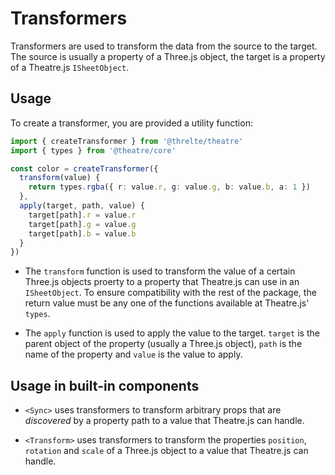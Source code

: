 # Transformers

Transformers are used to transform the data from the source to the target. The source is usually a property of a Three.js object, the target is a property of a Theatre.js `ISheetObject`.

## Usage

To create a transformer, you are provided a utility function:

```ts
import { createTransformer } from '@threlte/theatre'
import { types } from '@theatre/core'

const color = createTransformer({
  transform(value) {
    return types.rgba({ r: value.r, g: value.g, b: value.b, a: 1 })
  },
  apply(target, path, value) {
    target[path].r = value.r
    target[path].g = value.g
    target[path].b = value.b
  }
})
```

- The `transform` function is used to transform the value of a certain Three.js objects proerty to a property that Theatre.js can use in an `ISheetObject`. To ensure compatibility with the rest of the package, the return value must be any one of the functions available at Theatre.js' `types`.

- The `apply` function is used to apply the value to the target. `target` is the parent object of the property (usually a Three.js object), `path` is the name of the property and `value` is the value to apply.

## Usage in built-in components

- `<Sync>` uses transformers to transform arbitrary props that are *discovered* by a property path to a value that Theatre.js can handle.

- `<Transform>` uses transformers to transform the properties `position`, `rotation` and `scale` of a Three.js object to a value that Theatre.js can handle.
